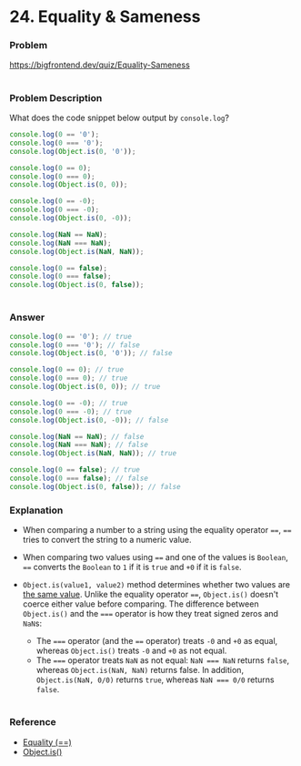 # 24. Equality & Sameness

### Problem

https://bigfrontend.dev/quiz/Equality-Sameness

#

### Problem Description

What does the code snippet below output by `console.log`?

```js
console.log(0 == '0');
console.log(0 === '0');
console.log(Object.is(0, '0'));

console.log(0 == 0);
console.log(0 === 0);
console.log(Object.is(0, 0));

console.log(0 == -0);
console.log(0 === -0);
console.log(Object.is(0, -0));

console.log(NaN == NaN);
console.log(NaN === NaN);
console.log(Object.is(NaN, NaN));

console.log(0 == false);
console.log(0 === false);
console.log(Object.is(0, false));
```

#

### Answer

```js
console.log(0 == '0'); // true
console.log(0 === '0'); // false
console.log(Object.is(0, '0')); // false

console.log(0 == 0); // true
console.log(0 === 0); // true
console.log(Object.is(0, 0)); // true

console.log(0 == -0); // true
console.log(0 === -0); // true
console.log(Object.is(0, -0)); // false

console.log(NaN == NaN); // false
console.log(NaN === NaN); // false
console.log(Object.is(NaN, NaN)); // true

console.log(0 == false); // true
console.log(0 === false); // false
console.log(Object.is(0, false)); // false
```

### Explanation

- When comparing a number to a string using the equality operator `==`, `==` tries to convert the string to a numeric value.

- When comparing two values using `==` and one of the values is `Boolean`, `==` converts the `Boolean` to `1` if it is `true` and `+0` if it is `false`.

- `Object.is(value1, value2)` method determines whether two values are [the same value](https://developer.mozilla.org/en-US/docs/Web/JavaScript/Equality_comparisons_and_sameness). Unlike the equality operator `==`, `Object.is()` doesn't coerce either value before comparing. The difference between `Object.is()` and the `===` operator is how they treat signed zeros and `NaN`s:
  - The `===` operator (and the `==` operator) treats `-0` and `+0` as equal, whereas `Object.is()` treats `-0` and `+0` as not equal.
  - The `===` operator treats `NaN` as not equal: `NaN === NaN` returns `false`, whereas `Object.is(NaN, NaN)` returns false. In addition, `Object.is(NaN, 0/0)` returns `true`, whereas
    `NaN === 0/0` returns `false`.

#

### Reference

- [Equality (==)](https://developer.mozilla.org/en-US/docs/Web/JavaScript/Reference/Operators/Equality)
- [Object.is()](https://developer.mozilla.org/en-US/docs/Web/JavaScript/Reference/Global_Objects/Object/is)
